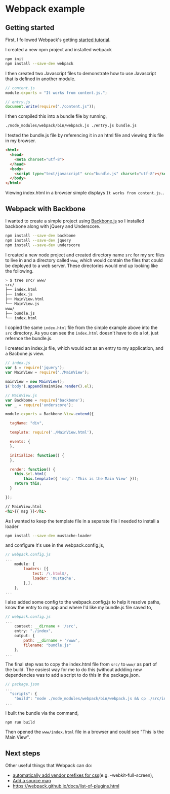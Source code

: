# Webpack example


## Getting started
First, I followed Webpack's getting [started tutorial](http://webpack.github.io/docs/tutorials/getting-started/).

I created a new npm project and installed webpack
```bash
npm init
npm install --save-dev webpack
```

I then created two Javascript files to demonstrate how to use Javascript that is defined in another module.

```Javascript
// content.js
module.exports = "It works from content.js.";
```

```Javascript
// entry.js
document.write(require("./content.js"));
```

I then compiled this into a bundle file by running,
```bash
./node_modules/webpack/bin/webpack.js ./entry.js bundle.js
```

I tested the bundle.js file by referencing it in an html file and viewing this
file in my browser.

```html
<html>
  <head>
    <meta charset="utf-8">
  </head>
  <body>
    <script type="text/javascript" src="bundle.js" charset="utf-8"></script>
  </body>
</html>
```

Viewing index.html in a browser simple displays `It works from content.js.`.

## Webpack with Backbone

I wanted to create a simple project using [Backbone.js](http://backbonejs.org/) so I installed backbone along with jQuery and Underscore.

```bash
npm install --save-dev backbone
npm install --save-dev jquery
npm install --save-dev underscore
```

I created a new node project and created directory name `src` for my src files to live in and a directory called `www`, which would contain the files that could be deployed to a web server.  These directories would end up looking like the following.

```bash
> $ tree src/ www/
src/
├── index.html
├── index.js
├── MainView.html
└── MainView.js
www/
├── bundle.js
└── index.html
```

I copied the same `index.html` file from the simple example above into the `src` directory.  As you can see the `index.html` doesn't have to do a lot, just refernce the bundle.js.

I created an index.js file, which would act as an entry to my application, and a Bacbone.js view.
```javascript
// index.js
var $ = require('jquery');
var MainView = require('./MainView');

mainView = new MainView();
$('body').append(mainView.render().el);
```

```javascript
// MainView.js
var Backbone = require('backbone');
var _ = require('underscore');

module.exports = Backbone.View.extend({

  tagName: "div",

  template: require('./MainView.html'),

  events: {
  },

  initialize: function() {
  },

  render: function() {
	this.$el.html(
        this.template({ 'msg': 'This is the Main View' }));
	return this;
  }

});
```

```html
// MainView.html
<h1>{{ msg }}</h1>
```

As I wanted to keep the template file in a separate file I needed to install a
loader

```bash
npm install --save-dev mustache-loader
```

and configure it's use in the webpack.config.js,

```javascript
// webpack.config.js
...
    module: {
        loaders: [{
            test: /\.html$/,
            loader: 'mustache',
        },],
    },
...
```

I also added some config to the webpack.config.js to help it resolve paths, know the entry to my app and where I'd like my bundle.js file saved to,
```javascript
// webpack.config.js
...
    context: __dirname + '/src',
    entry: "./index",
    output: {
        path: __dirname + '/www',
        filename: "bundle.js"
    },
...
```
The final step was to copy the index.html file from `src/` to `www/` as part of the build.  The easiest way for me to do this (without addding new dependencies was to add a script to do this in the package.json.
```javascript
// package.json 
...
  "scripts": {
    "build": "node ./node_modules/webpack/bin/webpack.js && cp ./src/index.html ./www/"
...
```

I built the bundle via the command,
```bash
npm run build
```
Then opened the `www/index.html` file in a browser and could see "This is the Main View".

## Next steps 
Other useful things that Webpack can do:
 * [automatically add vendor prefixes for css](https://www.npmjs.com/package/autoprefixer)(e.g. -webkit-full-screen),
 * [Add a source map](https://webpack.github.io/docs/configuration.html#output-devtoolmodulefilenametemplate) 
 * https://webpack.github.io/docs/list-of-plugins.html
